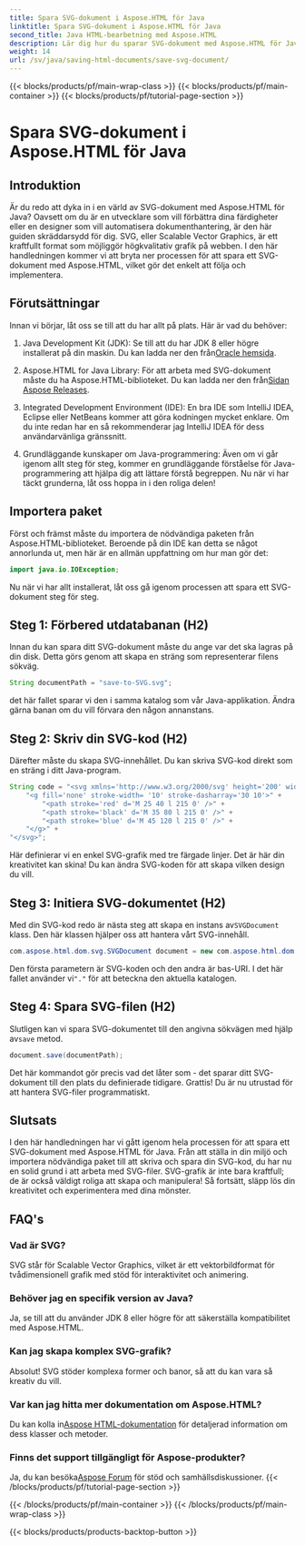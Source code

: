 ```yaml
---
title: Spara SVG-dokument i Aspose.HTML för Java
linktitle: Spara SVG-dokument i Aspose.HTML för Java
second_title: Java HTML-bearbetning med Aspose.HTML
description: Lär dig hur du sparar SVG-dokument med Aspose.HTML för Java med denna enkla steg-för-steg-guide fullpackad med exempel.
weight: 14
url: /sv/java/saving-html-documents/save-svg-document/
---
```


{{< blocks/products/pf/main-wrap-class >}}
{{< blocks/products/pf/main-container >}}
{{< blocks/products/pf/tutorial-page-section >}}

# Spara SVG-dokument i Aspose.HTML för Java

## Introduktion
Är du redo att dyka in i en värld av SVG-dokument med Aspose.HTML för Java? Oavsett om du är en utvecklare som vill förbättra dina färdigheter eller en designer som vill automatisera dokumenthantering, är den här guiden skräddarsydd för dig. SVG, eller Scalable Vector Graphics, är ett kraftfullt format som möjliggör högkvalitativ grafik på webben. I den här handledningen kommer vi att bryta ner processen för att spara ett SVG-dokument med Aspose.HTML, vilket gör det enkelt att följa och implementera.
## Förutsättningar
Innan vi börjar, låt oss se till att du har allt på plats. Här är vad du behöver:
1.  Java Development Kit (JDK): Se till att du har JDK 8 eller högre installerat på din maskin. Du kan ladda ner den från[Oracle hemsida](https://www.oracle.com/java/technologies/javase-jdk11-downloads.html).
  
2.  Aspose.HTML for Java Library: För att arbeta med SVG-dokument måste du ha Aspose.HTML-biblioteket. Du kan ladda ner den från[Sidan Aspose Releases](https://releases.aspose.com/html/java/).
3. Integrated Development Environment (IDE): En bra IDE som IntelliJ IDEA, Eclipse eller NetBeans kommer att göra kodningen mycket enklare. Om du inte redan har en så rekommenderar jag IntelliJ IDEA för dess användarvänliga gränssnitt.
4. Grundläggande kunskaper om Java-programmering: Även om vi går igenom allt steg för steg, kommer en grundläggande förståelse för Java-programmering att hjälpa dig att lättare förstå begreppen.
Nu när vi har täckt grunderna, låt oss hoppa in i den roliga delen!
## Importera paket
Först och främst måste du importera de nödvändiga paketen från Aspose.HTML-biblioteket. Beroende på din IDE kan detta se något annorlunda ut, men här är en allmän uppfattning om hur man gör det:
```java
import java.io.IOException;
```

Nu när vi har allt installerat, låt oss gå igenom processen att spara ett SVG-dokument steg för steg.
## Steg 1: Förbered utdatabanan (H2)
Innan du kan spara ditt SVG-dokument måste du ange var det ska lagras på din disk. Detta görs genom att skapa en sträng som representerar filens sökväg.
```java
String documentPath = "save-to-SVG.svg";
```
det här fallet sparar vi den i samma katalog som vår Java-applikation. Ändra gärna banan om du vill förvara den någon annanstans.
## Steg 2: Skriv din SVG-kod (H2)
Därefter måste du skapa SVG-innehållet. Du kan skriva SVG-kod direkt som en sträng i ditt Java-program.
```java
String code = "<svg xmlns='http://www.w3.org/2000/svg' height='200' width='300'>" +
    "<g fill='none' stroke-width= '10' stroke-dasharray='30 10'>" +
        "<path stroke='red' d='M 25 40 l 215 0' />" +
        "<path stroke='black' d='M 35 80 l 215 0' />" +
        "<path stroke='blue' d='M 45 120 l 215 0' />" +
    "</g>" +
"</svg>";
```
Här definierar vi en enkel SVG-grafik med tre färgade linjer. Det är här din kreativitet kan skina! Du kan ändra SVG-koden för att skapa vilken design du vill.
## Steg 3: Initiera SVG-dokumentet (H2)
 Med din SVG-kod redo är nästa steg att skapa en instans av`SVGDocument` klass. Den här klassen hjälper oss att hantera vårt SVG-innehåll.
```java
com.aspose.html.dom.svg.SVGDocument document = new com.aspose.html.dom.svg.SVGDocument(code, ".");
```
 Den första parametern är SVG-koden och den andra är bas-URI. I det här fallet använder vi`"."` för att beteckna den aktuella katalogen.
## Steg 4: Spara SVG-filen (H2)
 Slutligen kan vi spara SVG-dokumentet till den angivna sökvägen med hjälp av`save` metod.
```java
document.save(documentPath);
```
Det här kommandot gör precis vad det låter som - det sparar ditt SVG-dokument till den plats du definierade tidigare. Grattis! Du är nu utrustad för att hantera SVG-filer programmatiskt.
## Slutsats
I den här handledningen har vi gått igenom hela processen för att spara ett SVG-dokument med Aspose.HTML för Java. Från att ställa in din miljö och importera nödvändiga paket till att skriva och spara din SVG-kod, du har nu en solid grund i att arbeta med SVG-filer. SVG-grafik är inte bara kraftfull; de är också väldigt roliga att skapa och manipulera! Så fortsätt, släpp lös din kreativitet och experimentera med dina mönster.
## FAQ's
### Vad är SVG?
SVG står för Scalable Vector Graphics, vilket är ett vektorbildformat för tvådimensionell grafik med stöd för interaktivitet och animering.
### Behöver jag en specifik version av Java?
Ja, se till att du använder JDK 8 eller högre för att säkerställa kompatibilitet med Aspose.HTML.
### Kan jag skapa komplex SVG-grafik?
Absolut! SVG stöder komplexa former och banor, så att du kan vara så kreativ du vill.
### Var kan jag hitta mer dokumentation om Aspose.HTML?
 Du kan kolla in[Aspose HTML-dokumentation](https://reference.aspose.com/html/java/) för detaljerad information om dess klasser och metoder.
### Finns det support tillgängligt för Aspose-produkter?
 Ja, du kan besöka[Aspose Forum](https://forum.aspose.com/c/html/29) för stöd och samhällsdiskussioner.
{{< /blocks/products/pf/tutorial-page-section >}}

{{< /blocks/products/pf/main-container >}}
{{< /blocks/products/pf/main-wrap-class >}}

{{< blocks/products/products-backtop-button >}}
